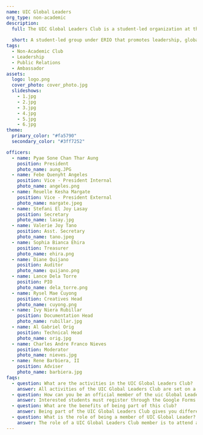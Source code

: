 ```yaml
---
name: UIC Global Leaders
org_type: non-academic
description:
  full: The UIC Global Leaders Club is a student-led organization at the University of the Immaculate Conception, affiliated with the External Relations and Internationalization Office (ERIO). Committed to the university's mission of cultivating globally competitive and resilient graduates, the club fosters leadership development, community engagement, and advocacy for sustainable development goals. Through democratic principles, the club aims to enhance student life, bridge communication between students, faculty, and parents, and prepare students for active roles in society.
  
  short: A student-led group under ERIO that promotes leadership, global readiness, and community involvement. We support student growth through values of unity, integrity, and service, while bridging communication between students, faculty, and parents.
tags:
  - Non-Academic Club
  - Leadership
  - Public Relations
  - Ambassador 
assets:
  logo: logo.png
  cover_photo: cover_photo.jpg
  slideshows:
    - 1.jpg 
    - 2.jpg
    - 3.jpg
    - 4.jpg
    - 5.jpg
    - 6.jpg
theme:
  primary_color: "#fa5790"
  secondary_color: "#3ff7252"

officers:
  - name: Pyae Sone Chan Thar Aung
    position: President
    photo_name: aung.JPG
  - name: Febe Quenyht Angeles
    position: Vice - President Internal
    photo_name: angeles.png
  - name: Reuelle Kesha Margate
    position: Vice - President External
    photo_name: margate.jpeg
  - name: Stefani El Joy Lasay
    position: Secretary
    photo_name: lasay.jpg
  - name: Valerie Joy Tano
    position: Asst. Secretary
    photo_name: tano.jpeg
  - name: Sophia Bianca Ehira
    position: Treasurer
    photo_name: ehira.png
  - name: Diane Quijano
    position: Auditor
    photo_name: quijano.png
  - name: Lance Dela Torre
    position: PIO
    photo_name: dela_torre.png
  - name: Rysel Mae Cuyong
    position: Creatives Head
    photo_name: cuyong.png
  - name: Ivy Niera Rubillar
    position: Documentation Head
    photo_name: rubillar.jpg
  - name: Al Gabriel Orig
    position: Technical Head
    photo_name: orig.jpg
  - name: Charles Andre Franco Nieves
    position: Moderator
    photo_name: nieves.jpg
  - name: Rene Barbiera, II
    position: Adviser
    photo_name: barbiera.jpg
faqs:
  - question: What are the activities in the UIC Global Leaders Club?
    answer: All activities of the UIC Global Leaders Club are set on a national or international scale, with some in collaboration with both local and international partner universities. With the onset of the pandemic, these activities are held through online platforms such as Zoom Meetings. Moreover, they are targeted towards training its members to be globally competitive, 21st century student leaders who are empowered and change-resistant.
  - question: How can you be an official member of the uic Global Leaders Club?
    answer: Interested students must register through the Google Forms provided to be considered an applicant for the club. To be an official member of the club, he/she must join local and international events under the club and show enthusiasm in being a global leader.
  - question: What are the benefits of being part of this club?
    answer: Being part of the UIC Global Leaders Club gives you different opportunities in both national and international. You'll be able to meet interesting people from different countries in Asia and around the world, understand their culture and values, and see the similarities and differences. You can also share your ideas and resolutions on the sustaintable development goals (SDGs) issues around the ASEAN community, and other communities. Finally, share your own culture as a Filipino and become ambassadors and delegates who represents UIC and Davao City.
  - question: What is the role of being a member of UIC Global Leader? 
    answer: The role of a UIC Global Leaders Club member is to attend and be a delegate on local and international events referred to by the club moderator Sir Charles Nieves and club adviser Sir Rene Barbiera, II.
---
```

